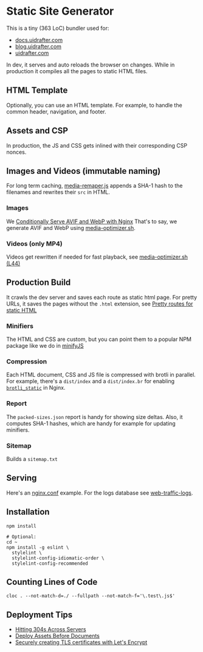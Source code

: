# Static Site Generator

This is a tiny (363 LoC) bundler used for:
- [docs.uidrafter.com](https://docs.uidrafter.com)
- [blog.uidrafter.com](https://blog.uidrafter.com)
- [uidrafter.com](https://uidrafter.com)

In dev, it serves and auto reloads the browser on changes. While
in production it compiles all the pages to static HTML files.


## HTML Template
Optionally, you can use an HTML template. For example,
to handle the common header, navigation, and footer.


## Assets and CSP
In production, the JS and CSS gets inlined with their corresponding CSP nonces.


## Images and Videos (immutable naming)
For long term caching, [media-remaper.js](./media-remaper.js) appends
a SHA-1 hash to the filenames and rewrites their `src` in HTML.

### Images
We [Conditionally Serve AVIF and WebP with Nginx](https://blog.uidrafter.com/conditional-avif-for-video-posters)
That's to say, we generate AVIF and WebP using [media-optimizer.sh](./media-optimizer.sh).

### Videos (only MP4)
Videos get rewritten if needed for fast playback, see [media-optimizer.sh (L44)](./media-optimizer.sh#L44)


## Production Build
It crawls the dev server and saves each route as static html page. For pretty
URLs, it saves the pages without the `.html` extension, see [Pretty routes
for static HTML](https://blog.uidrafter.com/pretty-routes-for-static-html)

### Minifiers
The HTML and CSS are custom, but you can point them to
a popular NPM package like we do in [minifyJS](./minifyJS.js)

### Compression
Each HTML document, CSS and JS file is compressed with brotli in parallel.
For example, there's a `dist/index` and a `dist/index.br` for enabling
[`brotli_static`](https://github.com/google/ngx_brotli#brotli_static) in Nginx.

### Report
The `packed-sizes.json` report is handy for showing size deltas. Also, it
computes SHA-1 hashes, which are handy for example for updating minifiers.

### Sitemap
Builds a `sitemap.txt`


## Serving
Here's an
[nginx.conf](https://github.com/uxtely/ops-utils/blob/main/location-server/jails/nginx_j/usr/local/etc/nginx/nginx.conf)
example. For the logs
database see [web-traffic-logs](https://github.com/uxtely/ops-utils/tree/main/web-traffic-logs/).


## Installation
```shell script
npm install

# Optional:
cd ~
npm install -g eslint \
  stylelint \
  stylelint-config-idiomatic-order \
  stylelint-config-recommended 
```


## Counting Lines of Code
```shell
cloc . --not-match-d=./ --fullpath --not-match-f='\.test\.js$'
```


## Deployment Tips
- [Hitting 304s Across Servers](https://blog.uidrafter.com/hitting-304-across-servers)
- [Deploy Assets Before Documents](https://blog.uidrafter.com/deploy-assets-before-documents)
- [Securely creating TLS certificates with Let's Encrypt](https://blog.uidrafter.com/isolated-tls-certificate-creation)
